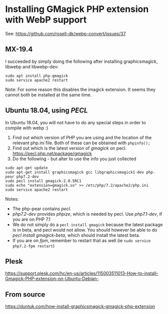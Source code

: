 # Installing GMagick PHP extension with WebP support

See:
https://github.com/rosell-dk/webp-convert/issues/37

## MX-19.4
I succeeded by simply doing the following after installing graphicsmagick, libwebp and libwebp-dev:
```
sudo apt install php-gmagick
sudo service apache2 restart
```
Note: For some reason this disables the imagick extension. It seems they cannot both be installed at the same time.


## Ubuntu 18.04, using *PECL*
In Ubuntu 18.04, you will not have to do any special steps in order to compile with webp :)

1. Find out which version of PHP you are using and the location of the relevant php.ini file. Both of these can be obtained with `phpinfo();`
2. Find out which is the latest version of *gmagick* on pecl. https://pecl.php.net/package/gmagick
3. Do the following - but alter to use the info you just collected

```
sudo apt-get update
sudo apt-get install graphicsmagick gcc libgraphicsmagick1-dev php-pear php7.2-dev
sudo pecl install gmagick-2.0.5RC1
sudo echo "extension=gmagick.so" >> /etc/php/7.2/apache2/php.ini
sudo service apache2 restart
```

Notes:
- The php-pear contains *pecl*.
- *php7.2-dev* provides *phpize*, which is needed by pecl. Use *php7.1-dev*, if you are on PHP 7.1
- We do not simply do a `pecl install gmagick` because the latest package is in beta, and pecl would not allow. You should however be able to do *pecl install gmagick-beta*, which should install the latest beta.
- If you are on *fpm*, remember to restart that as well (ie `sudo service php7.2-fpm restart`)

## Plesk
https://support.plesk.com/hc/en-us/articles/115003511013-How-to-install-Gmagick-PHP-extension-on-Ubuntu-Debian-

## From source
https://duntuk.com/how-install-graphicsmagick-gmagick-php-extension
